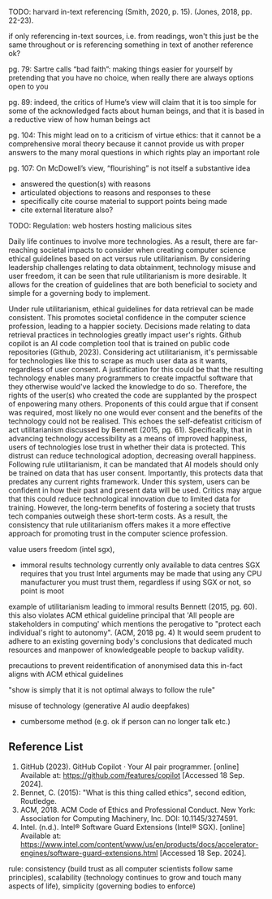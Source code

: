 <!-- SPDX-License-Identifier: zlib-acknowledgement -->
TODO: harvard in-text referencing
(Smith, 2020, p. 15).
(Jones, 2018, pp. 22-23).

if only referencing in-text sources, i.e. from readings, won't this just be the same throughout
or is referencing something in text of another reference ok?

pg. 79:
Sartre calls “bad faith”: making things
easier for yourself by pretending that you have no choice, when really there are
always options open to you 

pg. 89:
indeed, the critics of
Hume’s view will claim that it is too simple for some of the acknowledged facts about
human beings, and that it is based in a reductive view of how human beings act

pg. 104:
This might lead on to a criticism of virtue ethics: that it
cannot be a comprehensive moral theory because it cannot provide us with
proper answers to the many moral questions in which rights play an important
role

pg. 107:
 On McDowell’s view, “flourishing”
is not itself a substantive idea

- answered the question(s) with reasons
- articulated objections to reasons and responses to these
- specifically cite course material to support points being made
- cite external literature also?

TODO: Regulation: web hosters hosting malicious sites

Daily life continues to involve more technologies.
As a result, there are far-reaching societal impacts to consider when creating computer science ethical guidelines based on act versus rule utilitarianism.
By considering leadership challenges relating to data obtainment, technology misuse and user freedom,
it can be seen that rule utilitarianism is more desirable.
It allows for the creation of guidelines that are both beneficial to society and simple for a governing body to implement.

Under rule utilitarianism, ethical guidelines for data retrieval can be made consistent.
This promotes societal confidence in the computer science profession, 
leading to a happier society.
Decisions made relating to data retrieval practices in technologies greatly impact user's rights.
Github copilot is an AI code completion tool that is trained on public code repositories (Github, 2023).
Considering act utilitarianism, it's permissable for technologies like this
to scrape as much user data as it wants, regardless of user consent.
A justification for this could be that the resulting technology enables many programmers to create impactful software that they otherwise would've lacked the knowledge to do so.
Therefore, the rights of the user(s) who created the code
are supplanted by the prospect of enpowering many others. 
Proponents of this could argue that if consent was required, most likely no one would ever consent
and the benefits of the technology could not be realised.
This echoes the self-defeatist criticism of act utilitarianism discussed by Bennett (2015, pg. 61).
Specifically, that in advancing technology accessibility as a means of improved happiness,
users of technologies lose trust in whether their data is protected.
This distrust can reduce technological adoption, decreasing overall happiness.
Following rule utilitarianism, it can be mandated that AI models should only be trained on data that has user consent.
Importantly, this protects data that predates any current rights framework.
Under this system, users can be confident in how their past and present data will be used.
Critics may argue that this could reduce technological innovation due to limited data for training. 
However, the long-term benefits of fostering a society that trusts tech companies outweigh these short-term costs.
As a result, the consistency that rule utilitarianism offers makes it a more effective approach for promoting trust in the computer science profession.

value users freedom (intel sgx),
 - immoral results
 technology currently only available to data centres
 SGX requires that you trust Intel
 arguments may be made that using any CPU manufacturer you must trust them, regardless if using SGX or not, so point is moot

 example of utilitarianism leading to immoral results Bennett (2015, pg. 60).
 this also violates ACM ethical guideline principal that 'All people are stakeholders in computing' 
 which mentions the perogative to "protect each individual's right to autonomy". (ACM, 2018 pg. 4)
 It would seem prudent to adhere to an existing governing body's conclusions that dedicated much resources and manpower
 of knowledgeable people to backup validity.



precautions to prevent reidentification of anonymised data
this in-fact aligns with ACM ethical guidelines

"show is simply that it is not optimal always to follow the rule"

misuse of technology (generative AI audio deepfakes)
 - cumbersome method (e.g. ok if person can no longer talk etc.)


## Reference List
1. GitHub (2023). GitHub Copilot · Your AI pair programmer. 
   [online] Available at: https://github.com/features/copilot
   [Accessed 18 Sep. 2024].
2. Bennet, C. (2015): "What is this thing called ethics", second edition, Routledge.
3. ACM, 2018. ACM Code of Ethics and Professional Conduct. New York: Association for Computing Machinery, Inc. DOI: 10.1145/3274591.
4. Intel. (n.d.). Intel® Software Guard Extensions (Intel® SGX). 
   [online] Available at: https://www.intel.com/content/www/us/en/products/docs/accelerator-engines/software-guard-extensions.html
   [Accessed 18 Sep. 2024].

rule:
consistency (build trust as all computer scientists follow same principles),
scalability (technology continues to grow and touch many aspects of life),
simplicity (governing bodies to enforce)
